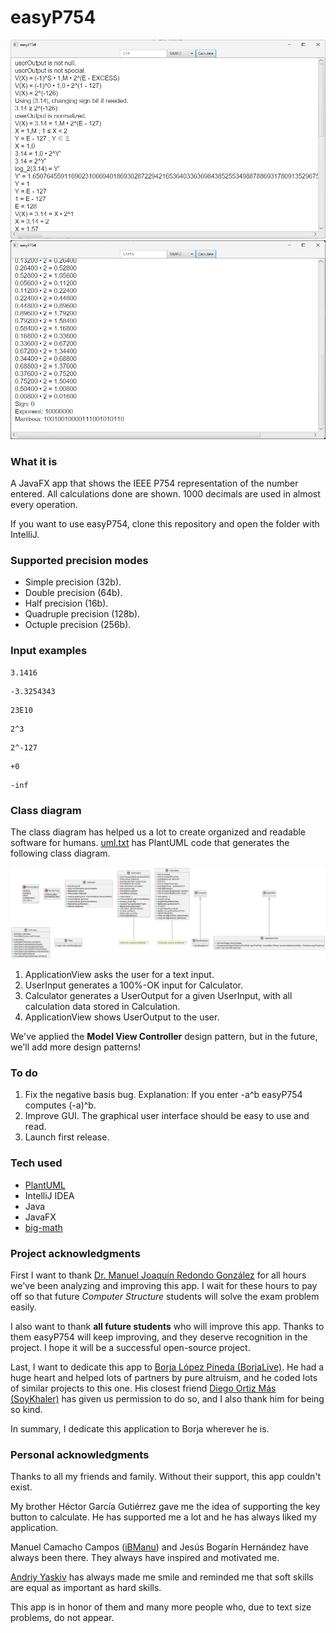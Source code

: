 # easyP754

![easyP754 calculation output for 3.1415](src/main/resources/firstDemo.png)
![easyP754 binary output for 3.1415](src/main/resources/secondDemo.png)

### What it is

A JavaFX app that shows the IEEE P754 representation of the number entered. All
calculations done are shown. 1000 decimals are used in almost every operation.

If you want to use easyP754, clone this repository and open the folder with IntelliJ.

### Supported precision modes

* Simple precision (32b).
* Double precision (64b).
* Half precision (16b).
* Quadruple precision (128b).
* Octuple precision (256b).

### Input examples

```text
3.1416
```

```text
-3.3254343
```

```text
23E10
```

```text
2^3
```

```text
2^-127
```

```text
+0
```

```text
-inf
```

### Class diagram

The class diagram has helped us a lot to create organized and readable software for humans.
[uml.txt](src/main/resources/uml.txt) has PlantUML code that generates the following class diagram.

![Class diagram](src/main/resources/uml.png)

1. ApplicationView asks the user for a text input.
2. UserInput generates a 100%-OK input for Calculator.
3. Calculator generates a UserOutput for a given UserInput, with all calculation data stored in Calculation.
4. ApplicationView shows UserOutput to the user.

We've applied the **Model View Controller** design pattern, but in the future, we'll add more design patterns!

### To do

1. Fix the negative basis bug. Explanation: If you enter -a^b easyP754 computes (-a)^b.
2. Improve GUI. The graphical user interface should be easy to use and read.
3. Launch first release.

### Tech used

* [PlantUML](https://plantuml.com)
* IntelliJ IDEA
* Java
* JavaFX
* [big-math](https://github.com/eobermuhlner/big-math)

### Project acknowledgments

First I want to
thank [Dr. Manuel Joaquín Redondo González](https://produccioncientifica.uhu.es/investigadores/211190/detalle?lang=en)
for all hours we've been analyzing and improving this app.
I wait for these hours to pay off so that future _Computer Structure_ students will solve the exam problem easily.

I also want to thank **all future students** who will improve this app. Thanks to them easyP754 will keep improving, and
they deserve recognition in the project. I hope it will be a successful open-source project.

Last, I want to dedicate this app to [Borja López Pineda (BorjaLive)](https://github.com/BorjaLive). He had a huge
heart and helped lots of
partners by pure altruism, and he coded lots of similar projects to this one.
His closest friend [Diego Ortiz Más (SoyKhaler)](https://github.com/soykhaler) has given us permission to do so, and I
also thank him for being so
kind.

In summary, I dedicate this application to Borja wherever he is.

### Personal acknowledgments

Thanks to all my friends and family. Without their support, this app couldn't exist.

My brother Héctor García Gutiérrez gave me the idea of supporting the key button to calculate.
He has supported me a lot and he has always liked my application.

Manuel Camacho Campos ([iBManu](https://github.com/iBManu)) and Jesús Bogarín Hernández have always been there. They
always have inspired and motivated me.

[Andriy Yaskiv](https://github.com/Andriyaskiv) has always made me smile and reminded me that soft skills are equal as
important as hard skills.

This app is in honor of them and many more people who, due to text size problems, do not appear.